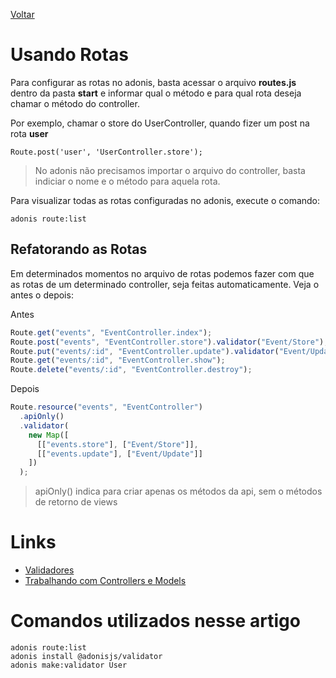 [Voltar](/src/adonis/index.md)

# Usando Rotas

Para configurar as rotas no adonis, basta acessar o arquivo **routes.js** dentro da pasta **start** e informar qual o método e para qual rota deseja chamar o método do controller.

Por exemplo, chamar o store do UserController, quando fizer um post na rota **user**

```
Route.post('user', 'UserController.store');
```

> No adonis não precisamos importar o arquivo do controller, basta indiciar o nome e o método para aquela rota.

Para visualizar todas as rotas configuradas no adonis, execute o comando:

```
adonis route:list
```

## Refatorando as Rotas

Em determinados momentos no arquivo de rotas podemos fazer com que as rotas de um determinado controller, seja feitas automaticamente. Veja o antes o depois:

Antes

```js
Route.get("events", "EventController.index");
Route.post("events", "EventController.store").validator("Event/Store");
Route.put("events/:id", "EventController.update").validator("Event/Update");
Route.get("events/:id", "EventController.show");
Route.delete("events/:id", "EventController.destroy");
```

Depois

```js
Route.resource("events", "EventController")
  .apiOnly()
  .validator(
    new Map([
      [["events.store"], ["Event/Store"]],
      [["events.update"], ["Event/Update"]]
    ])
  );
```

> apiOnly() indica para criar apenas os métodos da api, sem o métodos de retorno de views

# Links

- [Validadores](/src/adonis/validators.md)
- [Trabalhando com Controllers e Models](/src/adonis/controllersModels.md)

# Comandos utilizados nesse artigo

```
adonis route:list
adonis install @adonisjs/validator
adonis make:validator User
```
